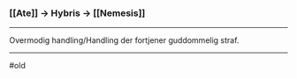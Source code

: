 ### [[Ate]] $\rightarrow$ Hybris $\rightarrow$ [[Nemesis]]

---

Overmodig handling/Handling der fortjener guddommelig straf.

---
#old

